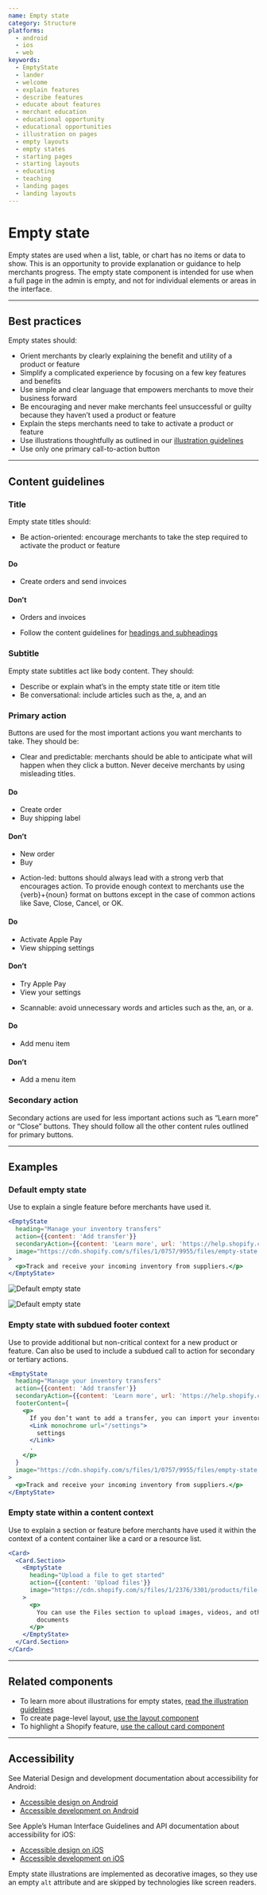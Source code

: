 ```yaml
---
name: Empty state
category: Structure
platforms:
  - android
  - ios
  - web
keywords:
  - EmptyState
  - lander
  - welcome
  - explain features
  - describe features
  - educate about features
  - merchant education
  - educational opportunity
  - educational opportunities
  - illustration on pages
  - empty layouts
  - empty states
  - starting pages
  - starting layouts
  - educating
  - teaching
  - landing pages
  - landing layouts
---
```


# Empty state

Empty states are used when a list, table, or chart has no items or data to show. This is an opportunity to provide explanation or guidance to help merchants progress. The empty state component is intended for use when a full page in the admin is empty, and not for individual elements or areas in the interface.

---

## Best practices

Empty states should:

- Orient merchants by clearly explaining the benefit and utility of a product
  or feature
- Simplify a complicated experience by focusing on a few key features and
  benefits
- Use simple and clear language that empowers merchants to move their business
  forward
- Be encouraging and never make merchants feel unsuccessful or guilty because
  they haven’t used a product or feature
- Explain the steps merchants need to take to activate a product or feature
- Use illustrations thoughtfully as outlined in our [illustration guidelines](https://polaris.shopify.com/design/illustrations)
- Use only one primary call-to-action button

---

## Content guidelines

### Title

Empty state titles should:

- Be action-oriented: encourage merchants to take the step required to activate the product or feature

<!-- usagelist -->

#### Do

- Create orders and send invoices

#### Don’t

- Orders and invoices

<!-- end -->

- Follow the content guidelines for [headings and subheadings](https://polaris.shopify.com/content/actionable-language#section-headings-and-subheadings)

### Subtitle

Empty state subtitles act like body content. They should:

- Describe or explain what’s in the empty state title or item title
- Be conversational: include articles such as the, a, and an

### Primary action

Buttons are used for the most important actions you want merchants to take.
They should be:

- Clear and predictable: merchants should be able to anticipate what will
  happen when they click a button. Never deceive merchants by using misleading
  titles.

<!-- usagelist -->

#### Do

- Create order
- Buy shipping label

#### Don’t

- New order
- Buy

<!-- end -->

- Action-led: buttons should always lead with a strong verb that encourages
  action. To provide enough context to merchants use the {verb}+{noun} format on
  buttons except in the case of common actions like Save, Close, Cancel, or OK.

<!-- usagelist -->

#### Do

- Activate Apple Pay
- View shipping settings

#### Don’t

- Try Apple Pay
- View your settings

<!-- end -->

- Scannable: avoid unnecessary words and articles such as the, an, or a.

<!-- usagelist -->

#### Do

- Add menu item

#### Don’t

- Add a menu item

<!-- end -->

### Secondary action

Secondary actions are used for less important actions such as “Learn more” or
“Close” buttons. They should follow all the other content rules outlined for
primary buttons.

---

## Examples

### Default empty state

Use to explain a single feature before merchants have used it.

```jsx
<EmptyState
  heading="Manage your inventory transfers"
  action={{content: 'Add transfer'}}
  secondaryAction={{content: 'Learn more', url: 'https://help.shopify.com'}}
  image="https://cdn.shopify.com/s/files/1/0757/9955/files/empty-state.svg"
>
  <p>Track and receive your incoming inventory from suppliers.</p>
</EmptyState>
```

<!-- content-for: android -->

![Default empty state](/public_images/components/EmptyState/android/default@2x.png)

<!-- /content-for -->

<!-- content-for: ios -->

![Default empty state](/public_images/components/EmptyState/ios/default@2x.png)

<!-- /content-for -->

### Empty state with subdued footer context

<!-- example-for: web -->

Use to provide additional but non-critical context for a new product or feature. Can also be used to include a subdued call to action for secondary or tertiary actions.

```jsx
<EmptyState
  heading="Manage your inventory transfers"
  action={{content: 'Add transfer'}}
  secondaryAction={{content: 'Learn more', url: 'https://help.shopify.com'}}
  footerContent={
    <p>
      If you don’t want to add a transfer, you can import your inventory from{' '}
      <Link monochrome url="/settings">
        settings
      </Link>
      .
    </p>
  }
  image="https://cdn.shopify.com/s/files/1/0757/9955/files/empty-state.svg"
>
  <p>Track and receive your incoming inventory from suppliers.</p>
</EmptyState>
```

### Empty state within a content context

<!-- example-for: web -->

Use to explain a section or feature before merchants have used it within the context of a content container like a card or a resource list.

```jsx
<Card>
  <Card.Section>
    <EmptyState
      heading="Upload a file to get started"
      action={{content: 'Upload files'}}
      image="https://cdn.shopify.com/s/files/1/2376/3301/products/file-upload-empty-state.png"
    >
      <p>
        You can use the Files section to upload images, videos, and other
        documents
      </p>
    </EmptyState>
  </Card.Section>
</Card>
```

---

## Related components

- To learn more about illustrations for empty states, [read the illustration guidelines](https://polaris.shopify.com/design/illustrations)
- To create page-level layout, [use the layout component](https://polaris.shopify.com/components/structure/layout)
- To highlight a Shopify feature, [use the callout card component](https://polaris.shopify.com/components/structure/callout-card)

---

## Accessibility

<!-- content-for: android -->

See Material Design and development documentation about accessibility for Android:

- [Accessible design on Android](https://material.io/design/usability/accessibility.html)
- [Accessible development on Android](https://developer.android.com/guide/topics/ui/accessibility/)

<!-- /content-for -->

<!-- content-for: ios -->

See Apple’s Human Interface Guidelines and API documentation about accessibility for iOS:

- [Accessible design on iOS](https://developer.apple.com/design/human-interface-guidelines/ios/app-architecture/accessibility/)
- [Accessible development on iOS](https://developer.apple.com/accessibility/ios/)

<!-- /content-for -->

<!-- content-for: web -->

Empty state illustrations are implemented as decorative images, so they use an empty `alt` attribute and are skipped by technologies like screen readers.

<!-- /content-for -->
